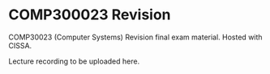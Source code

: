 # COMP300023 Revision
COMP30023 (Computer Systems) Revision final exam material. Hosted with CISSA. 

Lecture recording to be uploaded here. 
